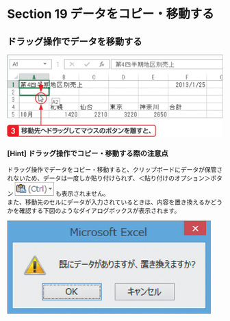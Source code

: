 # Section 19 データをコピー・移動する

## ドラッグ操作でデータを移動する

![](003.png)

### [Hint] ドラッグ操作でコピー・移動する際の注意点

ドラッグ操作でデータをコピー・移動すると、クリップボードにデータが保管されないため、データは一度しか貼り付けられず、＜貼り付けのオプション＞ボタン ![](icon_paste_op.png) も表示されません。  
また、移動先のセルにデータが入力されているときは、内容を置き換えるかどうかを確認する下図のようなダイアログボックスが表示されます。

![hint](002.png)